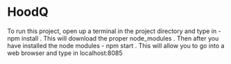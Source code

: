 # HoodQ
To run this project, open up a terminal in the project directory and type in 
	- npm install
		. This will download the proper node_modules
. Then after you have installed the node modules
	- npm start
. This will allow you to go into a web browser and type in localhost:8085 